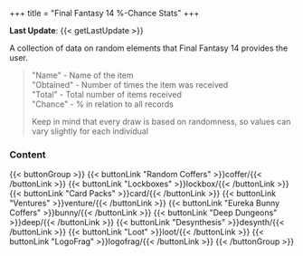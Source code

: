 +++
title = "Final Fantasy 14 %-Chance Stats"
+++

**Last Update**: {{< getLastUpdate >}}

A collection of data on random elements that Final Fantasy 14 provides the user.  

> "Name" - Name of the item  
> "Obtained" - Number of times the item was received  
> "Total" - Total number of items received  
> "Chance" - % in relation to all records      
>   
> Keep in mind that every draw is based on randomness, so values can vary slightly for each individual

### Content
{{< buttonGroup >}}
    {{< buttonLink "Random Coffers" >}}coffer/{{< /buttonLink >}}
    {{< buttonLink "Lockboxes" >}}lockbox/{{< /buttonLink >}}
    {{< buttonLink "Card Packs" >}}card/{{< /buttonLink >}}
    {{< buttonLink "Ventures" >}}venture/{{< /buttonLink >}}
    {{< buttonLink "Eureka Bunny Coffers" >}}bunny/{{< /buttonLink >}}
    {{< buttonLink "Deep Dungeons" >}}deep/{{< /buttonLink >}}
    {{< buttonLink "Desynthesis" >}}desynth/{{< /buttonLink >}}
    {{< buttonLink "Loot" >}}loot/{{< /buttonLink >}}
    {{< buttonLink "LogoFrag" >}}logofrag/{{< /buttonLink >}}
{{< /buttonGroup >}}